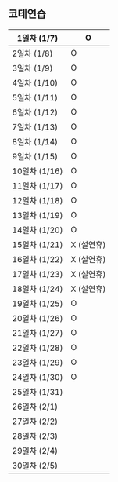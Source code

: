 ## 코테연습

1일차 (1/7) | O
----------|---|
2일차 (1/8) | O
3일차 (1/9) | O
4일차 (1/10) | O	
5일차 (1/11) | O	
6일차 (1/12) | O	
7일차 (1/13) | O	
8일차 (1/14) | O	
9일차 (1/15) | O	
10일차 (1/16) | O
11일차 (1/17) | O
12일차 (1/18) | O
13일차 (1/19) | O
14일차 (1/20) | O
15일차 (1/21) | X (설연휴)
16일차 (1/22) | X (설연휴)
17일차 (1/23) | X (설연휴)
18일차 (1/24) | X (설연휴)
19일차 (1/25) | O
20일차 (1/26) | O
21일차 (1/27) | O
22일차 (1/28) | O
23일차 (1/29) | O
24일차 (1/30) | O
25일차 (1/31) | 
26일차 (2/1) |
27일차 (2/2) |
28일차 (2/3) |
29일차 (2/4) |
30일차 (2/5) | 